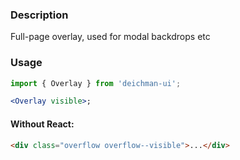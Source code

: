 ### Description

Full-page overlay, used for modal backdrops etc

### Usage

```jsx
import { Overlay } from 'deichman-ui';

<Overlay visible>;
```

#### Without React:

```html
<div class="overflow overflow--visible">...</div>
```
